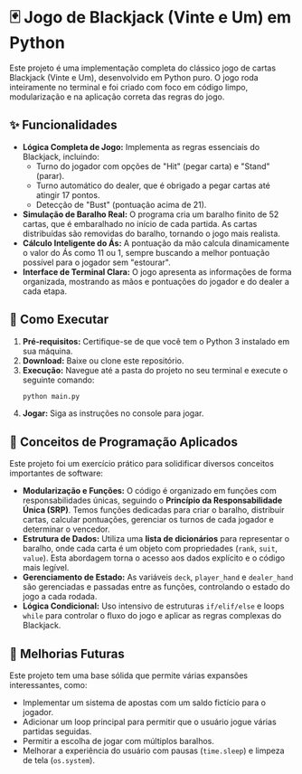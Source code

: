 # 🃏 Jogo de Blackjack (Vinte e Um) em Python

Este projeto é uma implementação completa do clássico jogo de cartas Blackjack (Vinte e Um), desenvolvido em Python puro. O jogo roda inteiramente no terminal e foi criado com foco em código limpo, modularização e na aplicação correta das regras do jogo.

## ✨ Funcionalidades

* **Lógica Completa de Jogo:** Implementa as regras essenciais do Blackjack, incluindo:
    * Turno do jogador com opções de "Hit" (pegar carta) e "Stand" (parar).
    * Turno automático do dealer, que é obrigado a pegar cartas até atingir 17 pontos.
    * Detecção de "Bust" (pontuação acima de 21).
* **Simulação de Baralho Real:** O programa cria um baralho finito de 52 cartas, que é embaralhado no início de cada partida. As cartas distribuídas são removidas do baralho, tornando o jogo mais realista.
* **Cálculo Inteligente do Ás:** A pontuação da mão calcula dinamicamente o valor do Ás como 11 ou 1, sempre buscando a melhor pontuação possível para o jogador sem "estourar".
* **Interface de Terminal Clara:** O jogo apresenta as informações de forma organizada, mostrando as mãos e pontuações do jogador e do dealer a cada etapa.

## 🚀 Como Executar

1.  **Pré-requisitos:** Certifique-se de que você tem o Python 3 instalado em sua máquina.
2.  **Download:** Baixe ou clone este repositório.
3.  **Execução:** Navegue até a pasta do projeto no seu terminal e execute o seguinte comando:
    ```bash
    python main.py
    ```
4.  **Jogar:** Siga as instruções no console para jogar.

## 🧠 Conceitos de Programação Aplicados

Este projeto foi um exercício prático para solidificar diversos conceitos importantes de software:

* **Modularização e Funções:** O código é organizado em funções com responsabilidades únicas, seguindo o **Princípio da Responsabilidade Única (SRP)**. Temos funções dedicadas para criar o baralho, distribuir cartas, calcular pontuações, gerenciar os turnos de cada jogador e determinar o vencedor.
* **Estrutura de Dados:** Utiliza uma **lista de dicionários** para representar o baralho, onde cada carta é um objeto com propriedades (`rank`, `suit`, `value`). Esta abordagem torna o acesso aos dados explícito e o código mais legível.
* **Gerenciamento de Estado:** As variáveis `deck`, `player_hand` e `dealer_hand` são gerenciadas e passadas entre as funções, controlando o estado do jogo a cada rodada.
* **Lógica Condicional:** Uso intensivo de estruturas `if/elif/else` e loops `while` para controlar o fluxo do jogo e aplicar as regras complexas do Blackjack.

## 🔮 Melhorias Futuras

Este projeto tem uma base sólida que permite várias expansões interessantes, como:

* Implementar um sistema de apostas com um saldo fictício para o jogador.
* Adicionar um loop principal para permitir que o usuário jogue várias partidas seguidas.
* Permitir a escolha de jogar com múltiplos baralhos.
* Melhorar a experiência do usuário com pausas (`time.sleep`) e limpeza de tela (`os.system`).
